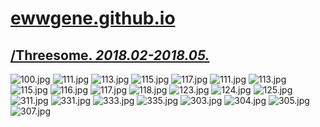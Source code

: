 
# [ewwgene.github.io](https://ewwgene.github.io/)
## [/Threesome. _2018.02-2018.05._](https://ewwgene.github.io/Threesome)
<a id="100"></a> ![100.jpg](https://ewwgene.github.io/Threesome/100.jpg)
<a id="111"></a> ![111.jpg](https://ewwgene.github.io/Threesome/111.jpg)
<a id="113"></a> ![113.jpg](https://ewwgene.github.io/Threesome/113.jpg)
<a id="115"></a> ![115.jpg](https://ewwgene.github.io/Threesome/115.jpg)
<a id="117"></a> ![117.jpg](https://ewwgene.github.io/Threesome/117.jpg)
<a id="111m"></a> ![111.jpg](https://ewwgene.github.io/Threesome/Making/111.jpg)
<a id="113m"></a> ![113.jpg](https://ewwgene.github.io/Threesome/Making/113.jpg)
<a id="115m"></a> ![115.jpg](https://ewwgene.github.io/Threesome/Making/115.jpg)
<a id="116m"></a> ![116.jpg](https://ewwgene.github.io/Threesome/Making/116.jpg)
<a id="117m"></a> ![117.jpg](https://ewwgene.github.io/Threesome/Making/117.jpg)
<a id="118m"></a> ![118.jpg](https://ewwgene.github.io/Threesome/Making/118.jpg)
<a id="123m"></a> ![123.jpg](https://ewwgene.github.io/Threesome/Making/123.jpg)
<a id="124m"></a> ![124.jpg](https://ewwgene.github.io/Threesome/Making/124.jpg)
<a id="125m"></a> ![125.jpg](https://ewwgene.github.io/Threesome/Making/125.jpg)
<a id="311m"></a> ![311.jpg](https://ewwgene.github.io/Threesome/Making/311.jpg)
<a id="331m"></a> ![331.jpg](https://ewwgene.github.io/Threesome/Making/331.jpg)
<a id="333m"></a> ![333.jpg](https://ewwgene.github.io/Threesome/Making/333.jpg)
<a id="335m"></a> ![335.jpg](https://ewwgene.github.io/Threesome/Making/335.jpg)
<a id="303"></a> ![303.jpg](https://ewwgene.github.io/Threesome/303.jpg)
<a id="304"></a> ![304.jpg](https://ewwgene.github.io/Threesome/304.jpg)
<a id="305"></a> ![305.jpg](https://ewwgene.github.io/Threesome/305.jpg)
<a id="307"></a> ![307.jpg](https://ewwgene.github.io/Threesome/307.jpg)

